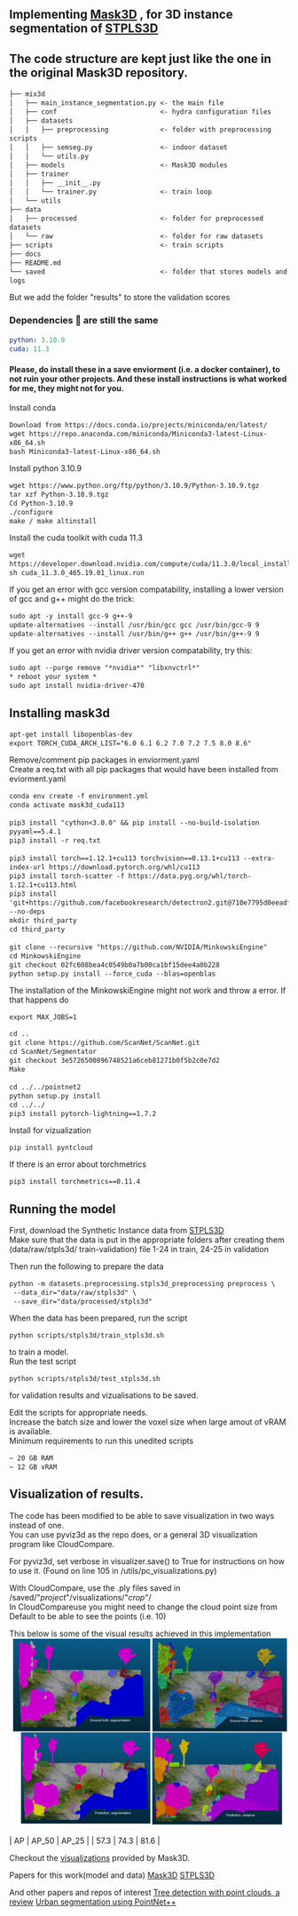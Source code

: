 ## Implementing <a href="https://github.com/JonasSchult/Mask3D">Mask3D</a> , for 3D instance segmentation of <a href="https://github.com/meidachen/STPLS3D">STPLS3D</a>


## The code structure are kept just like the one in the original Mask3D repository. 

```
├── mix3d
│   ├── main_instance_segmentation.py <- the main file
│   ├── conf                          <- hydra configuration files
│   ├── datasets
│   │   ├── preprocessing             <- folder with preprocessing scripts
│   │   ├── semseg.py                 <- indoor dataset
│   │   └── utils.py        
│   ├── models                        <- Mask3D modules
│   ├── trainer
│   │   ├── __init__.py
│   │   └── trainer.py                <- train loop
│   └── utils
├── data
│   ├── processed                     <- folder for preprocessed datasets
│   └── raw                           <- folder for raw datasets
├── scripts                           <- train scripts
├── docs
├── README.md
└── saved                             <- folder that stores models and logs
```

But we add the folder "results" to store the validation scores

### Dependencies :memo: are still the same
```yaml
python: 3.10.9
cuda: 11.3
```

#### Please, do install these in a save enviorment (i.e. a docker container), to not ruin your other projects. And these install instructions is what worked for me, they might not for you.

Install conda
```
Download from https://docs.conda.io/projects/miniconda/en/latest/
wget https://repo.anaconda.com/miniconda/Miniconda3-latest-Linux-x86_64.sh
bash Miniconda3-latest-Linux-x86_64.sh
```

Install python 3.10.9
```
wget https://www.python.org/ftp/python/3.10.9/Python-3.10.9.tgz
tar xzf Python-3.10.9.tgz
Cd Python-3.10.9 
./configure 
make / make altinstall
```

Install the cuda toolkit with cuda 11.3
```
wget https://developer.download.nvidia.com/compute/cuda/11.3.0/local_installers/cuda_11.3.0_465.19.01_linux.run
sh cuda_11.3.0_465.19.01_linux.run
```

If you get an error with gcc version compatability, installing a lower version of gcc and g++ might do the trick:
```
sudo apt -y install gcc-9 g++-9 
update-alternatives --install /usr/bin/gcc gcc /usr/bin/gcc-9 9 
update-alternatives --install /usr/bin/g++ g++ /usr/bin/g++-9 9
```
If you get an error with nvidia driver version compatability, try this:
```
sudo apt --purge remove "*nvidia*" "libxnvctrl*"
* reboot your system *
sudo apt install nvidia-driver-470
```

## Installing mask3d
```
apt-get install libopenblas-dev
export TORCH_CUDA_ARCH_LIST="6.0 6.1 6.2 7.0 7.2 7.5 8.0 8.6"
```
Remove/comment pip packages in enviorment.yaml  
Create a req.txt with all pip packages that would have been installed from eviorment.yaml  
```
conda env create -f environment.yml
conda activate mask3d_cuda113 

pip3 install "cython<3.0.0" && pip install --no-build-isolation pyyaml==5.4.1
pip3 install -r req.txt

pip3 install torch==1.12.1+cu113 torchvision==0.13.1+cu113 --extra-index-url https://download.pytorch.org/whl/cu113 
pip3 install torch-scatter -f https://data.pyg.org/whl/torch-1.12.1+cu113.html 
pip3 install 'git+https://github.com/facebookresearch/detectron2.git@710e7795d0eeadf9def0e7ef957eea13532e34cf' --no-deps
mkdir third_party 
cd third_party

git clone --recursive "https://github.com/NVIDIA/MinkowskiEngine" 
cd MinkowskiEngine 
git checkout 02fc608bea4c0549b0a7b00ca1bf15dee4a0b228
python setup.py install --force_cuda --blas=openblas
```

The installation of the MinkowskiEngine might not work and throw a error.
If that happens do
```
export MAX_JOBS=1
```

```
cd .. 
git clone https://github.com/ScanNet/ScanNet.git 
cd ScanNet/Segmentator 
git checkout 3e5726500896748521a6ceb81271b0f5b2c0e7d2 
Make

cd ../../pointnet2 
python setup.py install 
cd ../../ 
pip3 install pytorch-lightning==1.7.2
```

Install for vizualization
```
pip install pyntcloud
```

If there is an error about torchmetrics
```
pip3 install torchmetrics==0.11.4
```

## Running the model

First, download the Synthetic Instance data from <a href="https://docs.google.com/forms/d/e/1FAIpQLSf0jsHw4Q6FFB6AjEgTkF2tgHdMMFyLjC-7fDHrmV01Kci0aA/viewform">STPLS3D</a>  
Make sure that the data is put in the appropriate folders after creating them (data/raw/stpls3d/    train-validation) file 1-24 in train, 24-25 in validation  

Then run the following to prepare the data  
```
python -m datasets.preprocessing.stpls3d_preprocessing preprocess \
 --data_dir="data/raw/stpls3d" \
 --save_dir="data/processed/stpls3d"
```

When the data has been prepared, run the script  
```
python scripts/stpls3d/train_stpls3d.sh
```
to train a model.  
Run the test script
```
python scripts/stpls3d/test_stpls3d.sh
```
for validation results and vizualisations to be saved.  

Edit the scripts for appropriate needs.  
Increase the batch size and lower the voxel size when large amout of vRAM is available.  
Minimum requirements to run this unedited scripts
```
~ 20 GB RAM
~ 12 GB vRAM
```

## Visualization of results.
The code has been modified to be able to save visualization in two ways instead of one.  
You can use pyviz3d as the repo does, or a general 3D visualization program like CloudCompare.  

For pyviz3d, set verbose in visualizer.save() to True for instructions on how to use it. (Found on line 105 in /utils/pc_visualizations.py)  

With CloudCompare, use the .ply files saved in /saved/"*project*"/visualizations/"*crop*"/  
In CloudCompareuse you might need to change the cloud point size from Default to be able to see the points (i.e. 10)  

This below is some of the visual results achieved in this implementation
![Visual results](https://github.com/henrikfo/Mask3D/blob/main/docs/results.png)  

| AP | AP_50 | AP_25 |
| 57.3 | 74.3 | 81.6 |

Checkout the <a href="https://omnomnom.vision.rwth-aachen.de/data/mask3d/visualizations/stpls3d/">visualizations</a> provided by Mask3D.

Papers for this work(model and data)
<a href="https://arxiv.org/abs/2210.03105">Mask3D</a>
<a href="https://arxiv.org/abs/2203.09065">STPLS3D</a>

And other papers and repos of interest
<a href="https://arxiv.org/abs/2309.16375">Tree detection with point clouds, a review</a>
<a href="https://github.com/murtiad/Tree_segmentation-using_PointNet/tree/main">Urban segmentation using PointNet++</a>
